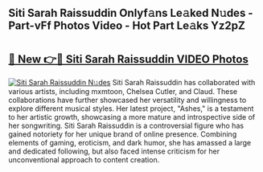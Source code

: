 ## Siti Sarah Raissuddin Onlyf𝚊ns Le𝚊ked N𝚞des - Part-vFf Photos Video - Hot Part Le𝚊ks Yz2pZ

# <h2><a href="http://ab36379.deff.icu/?id=Siti+Sarah+Raissuddin">🔗 New 👉🔴 Siti Sarah Raissuddin VIDEO Photos</a></h2>

[![Siti Sarah Raissuddin N𝚞des](https://i.imgur.com/rIISA9y.gif)](http://ab36379.deff.icu/?id=Siti+Sarah+Raissuddin)
Siti Sarah Raissuddin has collaborated with various artists, including mxmtoon, Chelsea Cutler, and Claud. These collaborations have further showcased her versatility and willingness to explore different musical styles. Her latest project, "Ashes," is a testament to her artistic growth, showcasing a more mature and introspective side of her songwriting. Siti Sarah Raissuddin is a controversial figure who has gained notoriety for her unique brand of online presence. Combining elements of gaming, eroticism, and dark humor, she has amassed a large and dedicated following, but also faced intense criticism for her unconventional approach to content creation.
